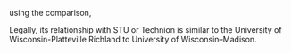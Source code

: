 using the comparison, 

Legally, its relationship with STU or Technion is similar to the University of Wisconsin-Platteville Richland to University of Wisconsin–Madison. 
